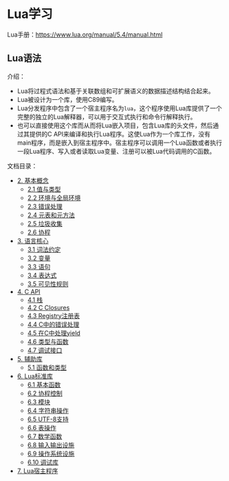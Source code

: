 # Lua学习

Lua手册：https://www.lua.org/manual/5.4/manual.html

## Lua语法

介绍：
- Lua将过程式语法和基于关联数组和可扩展语义的数据描述结构结合起来。
- Lua被设计为一个库，使用C89编写。
- Lua分发程序中包含了一个宿主程序名为`lua`，这个程序使用Lua库提供了一个完整的独立的Lua解释器，可以用于交互式执行和命令行解释执行。
- 也可以直接使用这个库而从而将Lua嵌入项目，包含Lua库的头文件，然后通过其提供的C API来编译和执行Lua程序。这使Lua作为一个库工作，没有main程序，而是嵌入到宿主程序中。宿主程序可以调用一个Lua函数或者执行一段Lua程序、写入或者读取Lua变量、注册可以被Lua代码调用的C函数。

文档目录：
- [2. 基本概念](02BasicConcepts/#2-%E5%9F%BA%E6%9C%AC%E6%A6%82%E5%BF%B5)
  - [2.1 值与类型](02BasicConcepts/#21-%E5%80%BC%E4%B8%8E%E7%B1%BB%E5%9E%8B)
  - [2.2 环境与全局环境](02BasicConcepts/#22-%E7%8E%AF%E5%A2%83%E4%B8%8E%E5%85%A8%E5%B1%80%E7%8E%AF%E5%A2%83)
  - [2.3 错误处理](02BasicConcepts/#23-%E9%94%99%E8%AF%AF%E5%A4%84%E7%90%86)
  - [2.4 元表和元方法](02BasicConcepts/#24-%E5%85%83%E8%A1%A8%E5%92%8C%E5%85%83%E6%96%B9%E6%B3%95)
  - [2.5 垃圾收集](02BasicConcepts/#25-%E5%9E%83%E5%9C%BE%E6%94%B6%E9%9B%86)
  - [2.6 协程](02BasicConcepts/#26-%E5%8D%8F%E7%A8%8B)
- [3. 语言核心](03TheLanguage/#3-%E8%AF%AD%E8%A8%80%E6%A0%B8%E5%BF%83)
  - [3.1 词法约定](03TheLanguage/#31-%E8%AF%8D%E6%B3%95%E7%BA%A6%E5%AE%9A)
  - [3.2 变量](03TheLanguage/#32-%E5%8F%98%E9%87%8F)
  - [3.3 语句](03TheLanguage/#33-%E8%AF%AD%E5%8F%A5)
  - [3.4 表达式](03TheLanguage/#34-%E8%A1%A8%E8%BE%BE%E5%BC%8F)
  - [3.5 可见性规则](03TheLanguage/#35-%E5%8F%AF%E8%A7%81%E6%80%A7%E8%A7%84%E5%88%99)
- [4. C API](04TheAPI/#4-c-api)
  - [4.1 栈](04TheAPI/#41-%E6%A0%88)
  - [4.2 C Closures](04TheAPI/#42-c-closures)
  - [4.3 Registry注册表](04TheAPI/#43-registry%E6%B3%A8%E5%86%8C%E8%A1%A8)
  - [4.4 C中的错误处理](04TheAPI/#44-c%E4%B8%AD%E7%9A%84%E9%94%99%E8%AF%AF%E5%A4%84%E7%90%86)
  - [4.5 在C中处理yield](04TheAPI/#45-%E5%9C%A8c%E4%B8%AD%E5%A4%84%E7%90%86yield)
  - [4.6 类型与函数](04TheAPI/#46-%E7%B1%BB%E5%9E%8B%E4%B8%8E%E5%87%BD%E6%95%B0)
  - [4.7 调试接口](04TheAPI/#47-%E8%B0%83%E8%AF%95%E6%8E%A5%E5%8F%A3)
- [5. 辅助库](05TheAuxiliaryLibrary/#5-%E8%BE%85%E5%8A%A9%E5%BA%93)
  - [5.1 函数和类型](05TheAuxiliaryLibrary/#51-%E5%87%BD%E6%95%B0%E5%92%8C%E7%B1%BB%E5%9E%8B)
- [6. Lua标准库](06TheStandardLibraries/#6-lua%E6%A0%87%E5%87%86%E5%BA%93)
  - [6.1 基本函数](06TheStandardLibraries/#61-%E5%9F%BA%E6%9C%AC%E5%87%BD%E6%95%B0)
  - [6.2 协程控制](06TheStandardLibraries/#62-%E5%8D%8F%E7%A8%8B%E6%8E%A7%E5%88%B6)
  - [6.3 模块](06TheStandardLibraries/#63-%E6%A8%A1%E5%9D%97)
  - [6.4 字符串操作](06TheStandardLibraries/#64-%E5%AD%97%E7%AC%A6%E4%B8%B2%E6%93%8D%E4%BD%9C)
  - [6.5 UTF-8支持](06TheStandardLibraries/#65-utf-8%E6%94%AF%E6%8C%81)
  - [6.6 表操作](06TheStandardLibraries/#66-%E8%A1%A8%E6%93%8D%E4%BD%9C)
  - [6.7 数学函数](06TheStandardLibraries/#67-%E6%95%B0%E5%AD%A6%E5%87%BD%E6%95%B0)
  - [6.8 输入输出设施](06TheStandardLibraries/#68-%E8%BE%93%E5%85%A5%E8%BE%93%E5%87%BA%E8%AE%BE%E6%96%BD)
  - [6.9 操作系统设施](06TheStandardLibraries/#69-%E6%93%8D%E4%BD%9C%E7%B3%BB%E7%BB%9F%E8%AE%BE%E6%96%BD)
  - [6.10 调试库](06TheStandardLibraries/#610-%E8%B0%83%E8%AF%95%E5%BA%93)
- [7. Lua宿主程序](07LuaStandAlone/#7-lua%E5%AE%BF%E4%B8%BB%E7%A8%8B%E5%BA%8F)